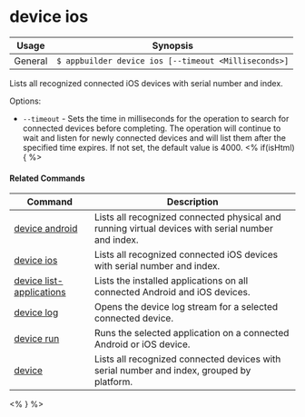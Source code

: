 device ios
==========

Usage | Synopsis
------|-------
General | `$ appbuilder device ios [--timeout <Milliseconds>]`
Lists all recognized connected iOS devices with serial number and index.

Options:
   * `--timeout` - Sets the time in milliseconds for the operation to search for connected devices before completing.
      The operation will continue to wait and listen for newly connected devices and will list them
      after the specified time expires. If not set, the default value is 4000.
<% if(isHtml) { %> 

#### Related Commands

Command | Description
----------|----------
[device android](device-android.html) | Lists all recognized connected physical and running virtual devices with serial number and index.
[device ios](device-ios.html) | Lists all recognized connected iOS devices with serial number and index.
[device list-applications](device-list-applications.html) | Lists the installed applications on all connected Android and iOS devices.
[device log](device-log.html) | Opens the device log stream for a selected connected device.
[device run](device-run.html) | Runs the selected application on a connected Android or iOS device.
[device](device.html) | Lists all recognized connected devices with serial number and index, grouped by platform.
<% } %>